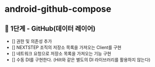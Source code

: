# android-github-compose

## 🚀 1단계 - GitHub(데이터 레이어)

- [] 권한 및 의존성 추가
- [] NEXTSTEP 조직의 저장소 목록을 가져오는 Client를 구현
- [] 네트워크 요청으로 저장소 목록을 가져오는 기능 구현
- [] 수동 DI를 구현한다. (Hilt와 같은 별도의 DI 라이브러리를 활용하지 않는다)
